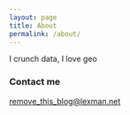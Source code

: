 ```yaml
---
layout: page
title: About
permalink: /about/
---
```


I crunch data, I love geo


### Contact me

remove_this_blog@lexman.net
